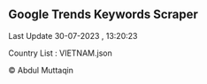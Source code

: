 

## Google Trends Keywords Scraper 
 
Last Update 30-07-2023 , 13:20:23

Country List :
VIETNAM.json



© Abdul Muttaqin 
